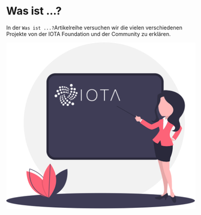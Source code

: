 <!--
---article_info
title: Was ist ...?
author: [author_1, author_2]
reviews: [reviewer_1, reviewer_2]
---
-->

# Was ist ...?


In der `Was ist ...?`Artikelreihe versuchen wir die vielen verschiedenen Projekte von der IOTA Foundation und der Community zu erklären.

![](./assets/Teacher.svg)